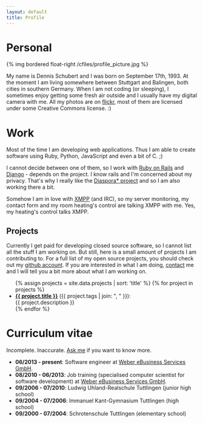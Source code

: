 ```yaml
---
layout: default
title: Profile
---
```


# Personal

{% img bordered float-right /cfiles/profile_picture.jpg %}

My name is Dennis Schubert and I was born on September 17th, 1993. At the
moment I am living somewhere between Stuttgart and Balingen, both cities in
southern Germany. When I am not coding (or sleeping), I sometimes enjoy getting
some fresh air outside and I usually have my digital camera with me. All my
photos are on [flickr][flickr], most of them are licensed under some Creative
Commons license. :)

# Work

Most of the time I am developing web applications. Thus I am able to create
software using Ruby, Python, JavaScript and even a bit of C. ;)

I cannot decide between one of them, so I work with [Ruby on Rails][rails] and
[Django][django] - depends on the project. I know rails and I'm concerned about
my privacy. That's why I really like the [Diaspora\* project][diaspora] and so
I am also working there a bit.

Somehow I am in love with [XMPP][xmpp] (and IRC), so my server monitoring, my
contact form and my room heating's control are talking XMPP with me. Yes, my
heating's control talks XMPP.

## Projects

Currently I get paid for developing closed source software, so I cannot list
all the stuff I am working on. But still, here is a small amount of projects I
am contributing to. For a full list of my open source projects, you should
check out my [github account][github]. If you are interested in what I am
doing, [contact][contact] me and I will tell you a bit more about what I am
working on.

<ul>
{% assign projects = site.data.projects | sort: 'title' %}
{% for project in projects %}
  <li>
    <a href="{{ project.url }}"><strong>{{ project.title }}</strong></a> ({{ project.tags | join: ", " }}): <br>
    {{ project.description }}
  </li>
{% endfor %}
</ul>

# Curriculum vitae

Incomplete. Inaccurate. [Ask me][contact] if you want to know more.

* **06/2013 - present**: Software engineer at [Weber eBusiness Services
  GmbH][wes].
* **08/2010 - 06/2013**: Job training (specialised computer scientist for
  software development) at [Weber eBusiness Services GmbH][wes].
* **09/2006 - 07/2010**: Ludwig Uhland-Realschule Tuttlingen (junior high
  school)
* **09/2004 - 07/2006**: Immanuel Kant-Gymnasium Tuttlingen (high school)
* **09/2000 - 07/2004**: Schrotenschule Tuttlingen (elementary school)

[contact]: /contact.html
[diaspora]: https://github.com/diaspora/diaspora
[django]: https://www.djangoproject.com/
[flickr]: http://www.flickr.com/photos/denschub/sets/
[github]: https://github.com/denschub
[projects]: /projects/
[rails]: http://rubyonrails.org/
[wes]: https://www.weber-ebusiness.de/
[xmpp]: http://xmpp.org/
